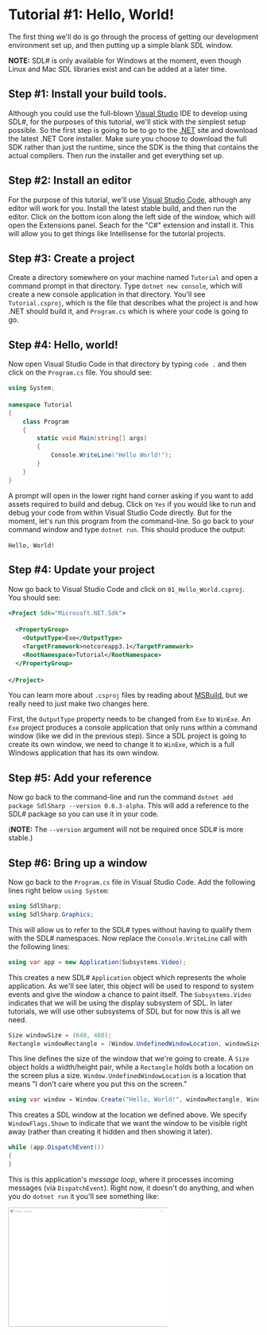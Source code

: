# Tutorial #1: Hello, World!

The first thing we'll do is go through the process of getting our development environment set up, and then putting up a simple blank SDL window.

**NOTE:** SDL# is only available for Windows at the moment, even though Linux and Mac SDL libraries exist and can be added at a later time.

## Step #1: Install your build tools.

Although you could use the full-blown [Visual Studio](https://visualstudio.microsoft.com/) IDE to develop using SDL#, for the purposes of this tutorial, we'll stick with the simplest setup possible. So the first step is going to be to go to the [.NET](https://dotnet.microsoft.com/) site and download the latest .NET Core installer. Make sure you choose to download the full SDK rather than just the runtime, since the SDK is the thing that contains the actual compilers. Then run the installer and get everything set up.

## Step #2: Install an editor

For the purpose of this tutorial, we'll use [Visual Studio Code](https://code.visualstudio.com/), although any editor will work for you. Install the latest stable build, and then run the editor. Click on the bottom icon along the left side of the window, which will open the Extensions panel. Seach for the "C#" extension and install it. This will allow you to get things like Intellisense for the tutorial projects.

## Step #3: Create a project

Create a directory somewhere on your machine named `Tutorial` and open a command prompt in that directory. Type `dotnet new console`, which will create a new console application in that directory. You'll see `Tutorial.csproj`, which is the file that describes what the project is and how .NET should build it, and `Program.cs` which is where your code is going to go.

## Step #4: Hello, world!

Now open Visual Studio Code in that directory by typing `code .` and then click on the `Program.cs` file. You should see:

```csharp
using System;

namespace Tutorial
{
    class Program
    {
        static void Main(string[] args)
        {
            Console.WriteLine("Hello World!");
        }
    }
}
```

A prompt will open in the lower right hand corner asking if you want to add assets required to build and debug. Click on `Yes` if you would like to run and debug your code from within Visual Studio Code directly. But for the moment, let's run this program from the command-line. So go back to your command window and type `dotnet run`. This should produce the output:

```Hello, World!```

## Step #4: Update your project

Now go back to Visual Studio Code and click on `01_Hello_World.csproj`. You should see:

```xml
<Project Sdk="Microsoft.NET.Sdk">

  <PropertyGroup>
    <OutputType>Exe</OutputType>
    <TargetFramework>netcoreapp3.1</TargetFramework>
    <RootNamespace>Tutorial</RootNamespace>
  </PropertyGroup>

</Project>
```

You can learn more about `.csproj` files by reading about [MSBuild](https://docs.microsoft.com/en-us/visualstudio/msbuild/msbuild), but we really need to just make two changes here.

First, the `OutputType` property needs to be changed from `Exe` to `WinExe`. An `Exe` project produces a console application that only runs within a command window (like we did in the previous step). Since a SDL project is going to create its own window, we need to change it to `WinExe`, which is a full Windows application that has its own window.

## Step #5: Add your reference

Now go back to the command-line and run the command `dotnet add package SdlSharp --version 0.6.3-alpha`. This will add a reference to the SDL# package so you can use it in your code.

(**NOTE:** The `--version` argument will not be required once SDL# is more stable.)

## Step #6: Bring up a window

Now go back to the `Program.cs` file in Visual Studio Code. Add the following lines right below `using System`:

```csharp
using SdlSharp;
using SdlSharp.Graphics;
```

This will allow us to refer to the SDL# types without having to qualify them with the SDL# namespaces. Now replace the `Console.WriteLine` call with the following lines:

```csharp
using var app = new Application(Subsystems.Video);
```

This creates a new SDL# `Application` object which represents the whole application. As we'll see later, this object will be used to respond to system events and give the window a chance to paint itself. The `Subsystems.Video` indicates that we will be using the display subsystem of SDL. In later tutorials, we will use other subsystems of SDL but for now this is all we need.

```csharp
Size windowSize = (640, 480);
Rectangle windowRectangle = (Window.UndefinedWindowLocation, windowSize);
```

This line defines the size of the window that we're going to create. A `Size` object holds a width/height pair, while a `Rectangle` holds both a location on the screen plus a size. `Window.UndefinedWindowLocation` is a location that means "I don't care where you put this on the screen."

```csharp
using var window = Window.Create("Hello, World!", windowRectangle, WindowFlags.Shown);
```

This creates a SDL window at the location we defined above. We specify `WindowFlags.Shown` to indicate that we want the window to be visible right away (rather than creating it hidden and then showing it later).

```csharp
while (app.DispatchEvent())
{
}
```

This is this application's _message loop_, where it processes incoming messages (via `DispatchEvent`). Right now, it doesn't do anything, and when you do `dotnet run` it you'll see something like:

<img src="window.png" title="Hello, World!" width="320" height="240"/>

